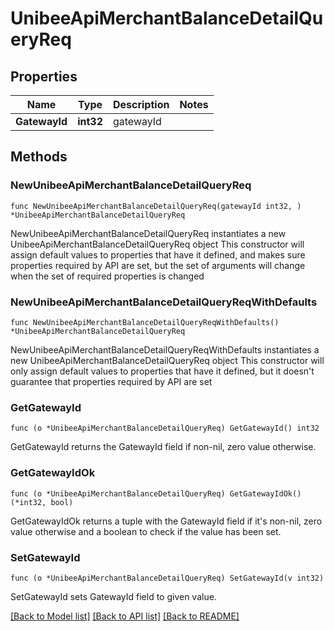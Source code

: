 # UnibeeApiMerchantBalanceDetailQueryReq

## Properties

Name | Type | Description | Notes
------------ | ------------- | ------------- | -------------
**GatewayId** | **int32** | gatewayId | 

## Methods

### NewUnibeeApiMerchantBalanceDetailQueryReq

`func NewUnibeeApiMerchantBalanceDetailQueryReq(gatewayId int32, ) *UnibeeApiMerchantBalanceDetailQueryReq`

NewUnibeeApiMerchantBalanceDetailQueryReq instantiates a new UnibeeApiMerchantBalanceDetailQueryReq object
This constructor will assign default values to properties that have it defined,
and makes sure properties required by API are set, but the set of arguments
will change when the set of required properties is changed

### NewUnibeeApiMerchantBalanceDetailQueryReqWithDefaults

`func NewUnibeeApiMerchantBalanceDetailQueryReqWithDefaults() *UnibeeApiMerchantBalanceDetailQueryReq`

NewUnibeeApiMerchantBalanceDetailQueryReqWithDefaults instantiates a new UnibeeApiMerchantBalanceDetailQueryReq object
This constructor will only assign default values to properties that have it defined,
but it doesn't guarantee that properties required by API are set

### GetGatewayId

`func (o *UnibeeApiMerchantBalanceDetailQueryReq) GetGatewayId() int32`

GetGatewayId returns the GatewayId field if non-nil, zero value otherwise.

### GetGatewayIdOk

`func (o *UnibeeApiMerchantBalanceDetailQueryReq) GetGatewayIdOk() (*int32, bool)`

GetGatewayIdOk returns a tuple with the GatewayId field if it's non-nil, zero value otherwise
and a boolean to check if the value has been set.

### SetGatewayId

`func (o *UnibeeApiMerchantBalanceDetailQueryReq) SetGatewayId(v int32)`

SetGatewayId sets GatewayId field to given value.



[[Back to Model list]](../README.md#documentation-for-models) [[Back to API list]](../README.md#documentation-for-api-endpoints) [[Back to README]](../README.md)


